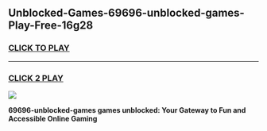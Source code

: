 
## Unblocked-Games-69696-unblocked-games-Play-Free-16g28
<h3>
<a href="https://premium76.site?title=69696-unblocked-games&ref=20M">CLICK TO PLAY</a></h3>
<hr>

<h3>
<a href="https://premium76.site?title=69696-unblocked-games&ref=20M">CLICK 2 PLAY</a>
  
</h3>

<a href="https://premium76.site?title=69696-unblocked-games&ref=19M"><img src="https://clearcache.store/games.png"></a>


**69696-unblocked-games games unblocked: Your Gateway to Fun and Accessible Online Gaming**
